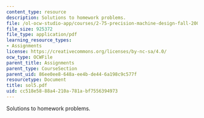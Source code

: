 ```yaml
---
content_type: resource
description: Solutions to homework problems.
file: /ol-ocw-studio-app/courses/2-75-precision-machine-design-fall-2001/cc518e5888a4210a781abf7556394973_sol5.pdf
file_size: 925372
file_type: application/pdf
learning_resource_types:
- Assignments
license: https://creativecommons.org/licenses/by-nc-sa/4.0/
ocw_type: OCWFile
parent_title: Assignments
parent_type: CourseSection
parent_uid: 86ee0ee8-648a-ee4b-de44-6a198c9c577f
resourcetype: Document
title: sol5.pdf
uid: cc518e58-88a4-210a-781a-bf7556394973
---
```

Solutions to homework problems.